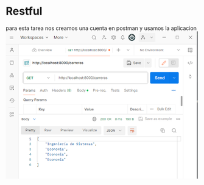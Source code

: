 # Restful
para esta tarea nos creamos una cuenta en postman y usamos la aplicacion
![Postman](image.png)